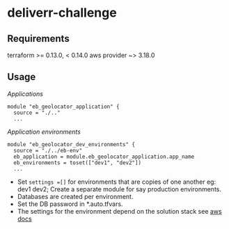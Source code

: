 # deliverr-challenge

## Requirements
terraform >= 0.13.0, < 0.14.0
aws provider ~> 3.18.0

## Usage
_Applications_
```hcl
module "eb_geolocator_application" {
  source = "./.."
  ...
```

_Application environments_
```hcl
module "eb_geolocator_dev_environments" {
  source = "./../eb-env"
  eb_application = module.eb_geolocator_application.app_name
  eb_environments = toset(["dev1", "dev2"])
  ...
```

* Set `settings =[]` for environments that are copies of one another eg: dev1 dev2; Create a separate 
  module for say production environments.  
* Databases are created per environment.  
* Set the DB password in *.auto.tfvars.  
* The settings for the environment depend on the solution stack see [aws docs](https://docs.aws.amazon.com/elasticbeanstalk/latest/dg/command-options-specific.html)
